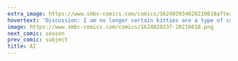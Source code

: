 ```yaml
---
extra_image: https://www.smbc-comics.com/comics/162402934020210618after.png
hovertext: 'Discussion: I am no longer certain kitties are a type of cat.'
image: https://www.smbc-comics.com/comics/1624029237-20210618.png
next_comic: season
prev_comic: subject
title: AI
---
```



